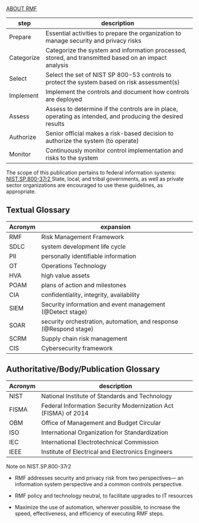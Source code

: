[ABOUT RMF](https://csrc.nist.gov/projects/risk-management/about-rmf)

| step | description |
|-|-|
| Prepare | Essential activities to prepare the organization to manage security and privacy risks |
| Categorize | Categorize the system and information processed, stored, and transmitted based on an impact analysis |
| Select | Select the set of NIST SP 800-53 controls to protect the system based on risk assessment(s) |
| Implement |Implement the controls and document how controls are deployed |
| Assess | Assess to determine if the controls are in place, operating as intended, and producing the desired results |
| Authorize | Senior official makes a risk-based decision to authorize the system (to operate) |
| Monitor | Continuously monitor control implementation and risks to the system |

The scope of this publication pertains to federal information systems: [NIST.SP.800-37r2 ](https://nvlpubs.nist.gov/nistpubs/SpecialPublications/NIST.SP.800-37r2.pdf)
State, local, and tribal governments, as well as private sector organizations are
encouraged to use these guidelines, as appropriate.

## Textual Glossary
| Acronym | expansion |
| -| -|
| RMF | Risk Management Framework |
| SDLC | system development life cycle |
| PII | personally identifiable information |
| OT | Operations Technology |
| HVA | high value assets |
| POAM | plans of action and milestones |
| CIA | confidentiality, integrity, availability |
| SIEM | Security information and event management (@Detect stage)|
| SOAR | security orchestration, automation, and response (@Respond stage) |
| SCRM | Supply chain risk management |
| CIS | Cybersecurity framework |

## Authoritative/Body/Publication Glossary
| Acronym | description |
| - |- | 
| NIST | National Institute of Standards and Technology |
| FISMA | Federal Information Security Modernization Act (FISMA) of 2014 |
| OBM | Office of Management and Budget Circular |
| ISO | International Organization for Standardization | 
|IEC | International Electrotechnical Commission |
| IEEE | Institute of Electrical and Electronics Engineers |



Note on NIST.SP.800-37r2

- RMF addresses security and privacy risk from two perspectives—
an information system perspective and a common controls perspective.

- RMF policy and technology neutral, to facilitate upgrades to IT resources

- Maximize the use of automation, wherever possible, to increase the speed,
effectiveness, and efficiency of executing RMF steps.








